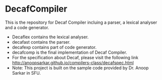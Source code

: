 # DecafCompiler
This is the repository for Decaf Compiler incluing a parser, a lexical analyser and a code generator.
* Decaflex contains the lexical analyser.
* decafast contains the parser.
* decafexp contains part of code generator.
* decafcomp is the final implementation of Decaf Compiler.
* For the specification about Decaf, please visit the following link http://anoopsarkar.github.io/compilers-class/decafspec.html
* Note: This project is built on the sample code provided by Dr. Anoop Sarkar in SFU. 
